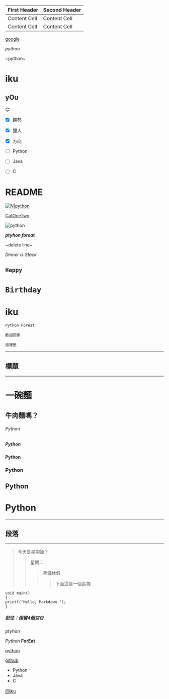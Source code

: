 First Header | Second Header
-------------|--------------
Content Cell | Content Cell
Content Cell | Content Cell

[google](https://www.google.com)

_python_

~python~


iku
=
yOu
-

😊

- [x] 趨勢
- [x] 獵人
- [x] 方向
- [ ] Python
- [ ] Java
- [ ] C




README
=

[![N|python](https://github.com/iamyouku/test/raw/mainn/i01.jpg "Beauty")](https://www.google.com.tw)

[CatOneTwo](https://github.com/CatOneTwo 'CatOneTwo')

![python](https://github.com/iamyouku/test/raw/mainn/i01.jpg "Beauty")

***ptyhon foreat***

~delete line~

*Dinner is Stack*

`Happy`  
-

`Birthday`
=

iku
=



`Python Foreat`

```歡迎回家```

```這裡是```

***
標題
-
***
一碗麵 
=

牛肉麵嗎？
-

######  Python
##### Python
#### Python
### Python
## Python
# Python
***
段落
-
***
  >今天是星期幾？
  >>星期二
  >>>準備休假
  >>>>下面這是一個區塊

    void main()
    {
    printf("Hello, Markdown.");
    }
##### 記住：保留4個空白

*ptyhon*

*Python*
**ForEat**
 
[python](https://python.org)

[github](https://github.com)
 * Python
 * Java
 * C
 
[回iku](#iku)
